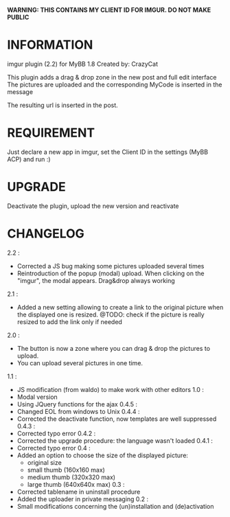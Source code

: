 ﻿**WARNING: THIS CONTAINS MY CLIENT ID FOR IMGUR. DO NOT MAKE PUBLIC**

# INFORMATION

imgur plugin (2.2) for MyBB 1.8
Created by: CrazyCat

This plugin adds a drag & drop zone in the new post and full edit interface
The pictures are uploaded and the corresponding MyCode is inserted in the message


The resulting url is inserted in the post.

# REQUIREMENT
Just declare a new app in imgur, set the Client ID in
the settings (MyBB ACP) and run :)

# UPGRADE
Deactivate the plugin, upload the new version and reactivate

# CHANGELOG
2.2 :
* Corrected a JS bug making some pictures uploaded several times
* Reintroduction of the popup (modal) upload. When clicking on the "imgur", the modal appears. Drag&drop always working

2.1 :
* Added a new setting allowing to create a link to the original picture when the displayed one is resized.
@TODO: check if the picture is really resized to add the link only if needed

2.0 :
* The button is now a zone where you can drag & drop the pictures to upload.
* You can upload several pictures in one time.

1.1 :
* JS modification (from waldo) to make work with other editors
1.0 :
* Modal version
* Using JQuery functions for the ajax
0.4.5 :
* Changed EOL from windows to Unix
0.4.4 :
* Corrected the deactivate function, now templates are well suppressed
0.4.3 :
* Corrected typo error
0.4.2 :
* Corrected the upgrade procedure: the language wasn't loaded 
0.4.1 :
* Corrected typo error
0.4 :
* Added an option to choose the size of the displayed picture:
	- original size
	- small thumb (160x160 max)
	- medium thumb (320x320 max)
	- large thumb (640x640x max)
0.3 :
* Corrected tablename in uninstall procedure
* Added the uploader in private messaging
0.2 : 
* Small modifications concerning the (un)installation and (de)activation
